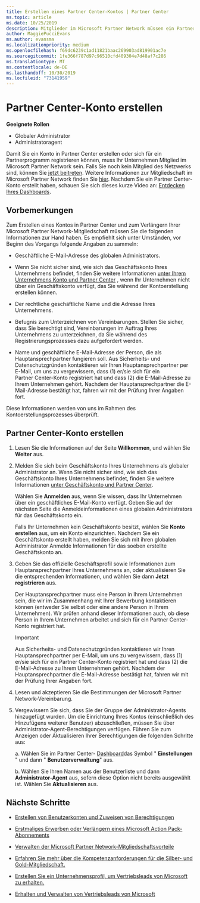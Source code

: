```yaml
---
title: Erstellen eines Partner Center-Kontos | Partner Center
ms.topic: article
ms.date: 10/25/2019
description: Mitglieder im Microsoft Partner Network müssen ein Partner Center-Konto erstellen, um ihre Netzwerkvorteile und Kompetenzen verwalten und ein Geschäftsprofil erstellen zu können.
author: MaggiePucciEvans
ms.author: evansma
ms.localizationpriority: medium
ms.openlocfilehash: f69dc6239c1ad11821baac269903ad819901ac7e
ms.sourcegitcommit: 1fe366f787d97c96510cfd409304e7d48af7c286
ms.translationtype: MT
ms.contentlocale: de-DE
ms.lasthandoff: 10/30/2019
ms.locfileid: "73141959"
---
```

# <a name="create-a-partner-center-account"></a>Partner Center-Konto erstellen

**Geeignete Rollen**

- Globaler Administrator
- Administratoragent

Damit Sie ein Konto in Partner Center erstellen oder sich für ein Partnerprogramm registrieren können, muss Ihr Unternehmen Mitglied im Microsoft Partner Network sein. Falls Sie noch kein Mitglied des Netzwerks sind, können Sie [jetzt beitreten](https://partners.microsoft.com/PartnerProgram/simplifiedenrollment.aspx).  Weitere Informationen zur Mitgliedschaft im Microsoft Partner Network finden Sie [hier](https://partner.microsoft.com/membership). Nachdem Sie ein Partner Center-Konto erstellt haben, schauen Sie sich dieses kurze Video an: [Entdecken Ihres Dashboards](https://vimeo.com/290338211).

## <a name="before-you-begin"></a>Vorbemerkungen

Zum Erstellen eines Kontos in Partner Center und zum Verlängern Ihrer Microsoft Partner Network-Mitgliedschaft müssen Sie die folgenden Informationen zur Hand haben. Es empfiehlt sich unter Umständen, vor Beginn des Vorgangs folgende Angaben zu sammeln:

-   Geschäftliche E-Mail-Adresse des globalen Administrators.

-   Wenn Sie nicht sicher sind, wie sich das Geschäftskonto Ihres Unternehmens befindet, finden Sie weitere Informationen [unter Ihrem Unternehmens Konto und Partner Center](azure-active-directory-tenants-and-partner-center.md) , wenn Ihr Unternehmen nicht über ein Geschäftskonto verfügt, das Sie während der Kontoerstellung erstellen können. 

-   Der rechtliche geschäftliche Name und die Adresse Ihres Unternehmens.  

-   Befugnis zum Unterzeichnen von Vereinbarungen. Stellen Sie sicher, dass Sie berechtigt sind, Vereinbarungen im Auftrag Ihres Unternehmens zu unterzeichnen, da Sie während des Registrierungsprozesses dazu aufgefordert werden.

-   Name und geschäftliche E-Mail-Adresse der Person, die als Hauptansprechpartner fungieren soll. Aus Sicherheits- und Datenschutzgründen kontaktieren wir Ihren Hauptansprechpartner per E-Mail, um uns zu vergewissern, dass (1) er/sie sich für ein Partner Center-Konto registriert hat und dass (2) die E-Mail-Adresse zu Ihrem Unternehmen gehört. Nachdem der Hauptansprechpartner die E-Mail-Adresse bestätigt hat, fahren wir mit der Prüfung Ihrer Angaben fort.

Diese Informationen werden von uns im Rahmen des Kontoerstellungsprozesses überprüft. 
 
## <a name="create-a-partner-center-account"></a>Partner Center-Konto erstellen

1.  Lesen Sie die Informationen auf der Seite **Willkommen**, und wählen Sie **Weiter** aus.

2.  Melden Sie sich beim Geschäftskonto Ihres Unternehmens als globaler Administrator an. Wenn Sie nicht sicher sind, wie sich das Geschäftskonto Ihres Unternehmens befindet, finden Sie weitere Informationen [unter Geschäftskonto und Partner Center](azure-active-directory-tenants-and-partner-center.md).

    Wählen Sie **Anmelden** aus, wenn Sie wissen, dass Ihr Unternehmen über ein geschäftliches E-Mail-Konto verfügt. Geben Sie auf der nächsten Seite die Anmeldeinformationen eines globalen Administrators für das Geschäftskonto ein. 

    Falls Ihr Unternehmen kein Geschäftskonto besitzt, wählen Sie **Konto erstellen** aus, um ein Konto einzurichten. Nachdem Sie ein Geschäftskonto erstellt haben, melden Sie sich mit ihren globalen Administrator Anmelde Informationen für das soeben erstellte Geschäftskonto an.

3.  Geben Sie das offizielle Geschäftsprofil sowie Informationen zum Hauptansprechpartner Ihres Unternehmens an, oder aktualisieren Sie die entsprechenden Informationen, und wählen Sie dann **Jetzt registrieren** aus. 

    Der Hauptansprechpartner muss eine Person in Ihrem Unternehmen sein, die wir im Zusammenhang mit Ihrer Bewerbung kontaktieren können (entweder Sie selbst oder eine andere Person in Ihrem Unternehmen). Wir prüfen anhand dieser Informationen auch, ob diese Person in Ihrem Unternehmen arbeitet und sich für ein Partner Center-Konto registriert hat.

    > [!IMPORTANT]  
    > Aus Sicherheits- und Datenschutzgründen kontaktieren wir Ihren Hauptansprechpartner per E-Mail, um uns zu vergewissern, dass (1) er/sie sich für ein Partner Center-Konto registriert hat und dass (2) die E-Mail-Adresse zu Ihrem Unternehmen gehört. Nachdem der Hauptansprechpartner die E-Mail-Adresse bestätigt hat, fahren wir mit der Prüfung Ihrer Angaben fort.

4.  Lesen und akzeptieren Sie die Bestimmungen der Microsoft Partner Network-Vereinbarung. 

5.  Vergewissern Sie sich, dass Sie der Gruppe der Administrator-Agents hinzugefügt wurden. Um die Einrichtung Ihres Kontos (einschließlich des Hinzufügens weiterer Benutzer) abzuschließen, müssen Sie über Administrator-Agent-Berechtigungen verfügen. Führen Sie zum Anzeigen oder Aktualisieren Ihrer Berechtigungen die folgenden Schritte aus:

    a. Wählen Sie im Partner Center- [Dashboard](https://partner.microsoft.com/dashboard/home**)das Symbol " **Einstellungen** " und dann " **Benutzerverwaltung**" aus.  

    b. Wählen Sie Ihren Namen aus der Benutzerliste und dann **Administrator-Agent** aus, sofern diese Option nicht bereits ausgewählt ist. Wählen Sie **Aktualisieren** aus.  

## <a name="next-steps"></a>Nächste Schritte

-   [Erstellen von Benutzerkonten und Zuweisen von Berechtigungen](create-user-accounts-and-set-permissions.md)

-   [Erstmaliges Erwerben oder Verlängern eines Microsoft Action Pack-Abonnements](mpn-get-action-pack.md)

-   [Verwalten der Microsoft Partner Network-Mitgliedschaftsvorteile](manage-your-partner-network-benefits.md)

-   [Erfahren Sie mehr über die Kompetenzanforderungen für die Silber- und Gold-Mitgliedschaft.](https://partner.microsoft.com/membership/competencies)

-   [Erstellen Sie ein Unternehmensprofil, um Vertriebsleads von Microsoft zu erhalten.](create-a-marketing-profile.md)

-   [Erhalten und Verwalten von Vertriebsleads von Microsoft](responding-to-referrals.md)